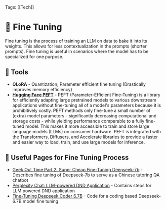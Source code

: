 Tags: [[Tech]]

# 🔧 Fine Tuning

Fine tuning is the process of training an LLM on data to bake it into its weights. This allows for less contextualization in the prompts (shorter prompts). Fine tuning is useful in scenarios where the model has to be specialized for one purpose.

## 🧰 Tools

- **QLoRA** - Quantization, Parameter efficient fine tuning (Drastically improves memory efficiency)
- **[Hugging Face PEFT](https://huggingface.co/docs/peft/en/index)** - PEFT (Parameter-Efficient Fine-Tuning) is a library for efficiently adapting large pretrained models to various downstream applications without fine-tuning all of a model's parameters because it is prohibitively costly. PEFT methods only fine-tune a small number of (extra) model parameters - significantly decreasing computational and storage costs - while yielding performance comparable to a fully fine-tuned model. This makes it more accessible to train and store large language models (LLMs) on consumer hardware. PEFT is integrated with the Transformers, Diffusers, and Accelerate libraries to provide a faster and easier way to load, train, and use large models for inference.

## 🔗 Useful Pages for Fine Tuning Process

- [Geek Out Time Part 2: Super Cheap Fine-Tuning Deepseek-7b](https://www.linkedin.com/pulse/geek-out-time-part-2-super-cheap-fine-tuning-deepseek-7b-nedved-yang-xe0jc) - Describes fine tuning of Deepseek-7b to serve as a Chinese tutoring QA chatbot
- [Perplexity Chat: LLM-powered DND Application](https://www.perplexity.ai/search/how-do-i-fine-tune-an-llm-for-LJ4TQG5hQsKuJ2o3EuNexQ) - Contains steps for LLM powered DND application
- [Fine-Tuning Deepseek Coder 6.7B](https://kennycason.com/posts/2025-03-10-finetuning-deepseek-coder-6.7b.html) - Code for a coding based Deepseek-6.7B model fine tuning
